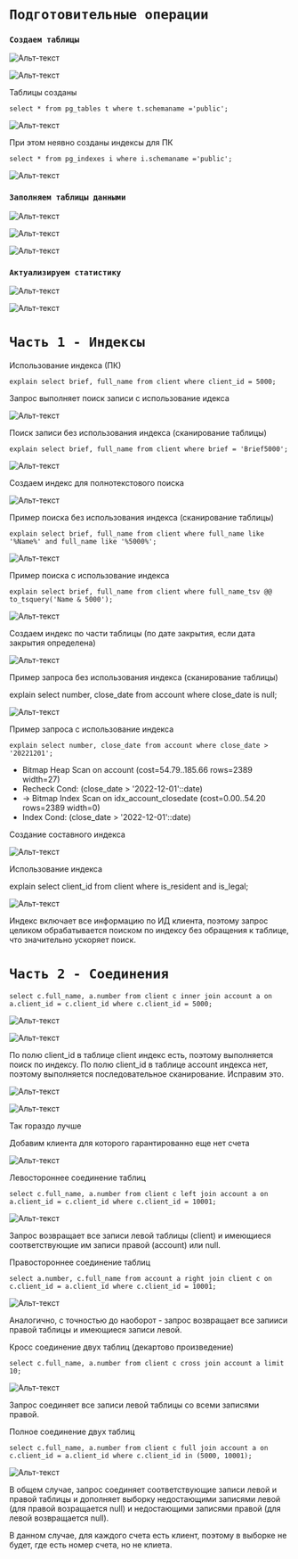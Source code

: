 # `Подготовительные операции`

### `Создаем таблицы`

![Альт-текст](https://i.ibb.co/b6ybM1j/Home-Work10-1.png)

![Альт-текст](https://i.ibb.co/3d8Z8GK/Home-Work10-2.png)

Таблицы созданы

`select * from pg_tables t where t.schemaname ='public';`

![Альт-текст](https://i.ibb.co/kh1G38B/Home-Work10-3.png)

При этом неявно созданы индексы для ПК

`select * from pg_indexes i where i.schemaname ='public';`

![Альт-текст](https://i.ibb.co/mtKdF2r/Home-Work10-4.png)

### `Заполняем таблицы данными`

![Альт-текст](https://i.ibb.co/9vDtN6r/Home-Work10-5.png)

![Альт-текст](https://i.ibb.co/DMwKrBn/Home-Work10-6.png)

![Альт-текст](https://i.ibb.co/b1C0KqF/Home-Work10-7.png)

### `Актуализируем статистику`

![Альт-текст](https://i.ibb.co/ZG81ZCj/Home-Work10-8.png)

![Альт-текст](https://i.ibb.co/g4859C6/Home-Work10-9.png)

# `Часть 1 - Индексы`

Использование индекса (ПК)

`explain select brief, full_name from client where client_id = 5000;`

Запрос выполняет поиск записи с использование идекса

![Альт-текст](https://i.ibb.co/HKmfp4V/Home-Work10-10.png)

Поиск записи без использования индекса (сканирование таблицы)

`explain select brief, full_name from client where brief = 'Brief5000';`

![Альт-текст](https://i.ibb.co/2nmsRS0/Home-Work10-11.png)

Создаем индекс для полнотекстового поиска

![Альт-текст](https://i.ibb.co/5nWhvXB/Home-Work10-12.png)

Пример поиска без использования индекса (сканирование таблицы)

`explain select brief, full_name from client where full_name like '%Name%' and full_name like '%5000%';`

![Альт-текст](https://i.ibb.co/k8pGb5N/Home-Work10-13.png)

Пример поиска с использование индекса

`explain select brief, full_name from client where full_name_tsv @@ to_tsquery('Name & 5000');`

![Альт-текст](https://i.ibb.co/By92KQK/Home-Work10-14.png)

Создаем индекс по части таблицы (по дате закрытия, если дата закрытия определена)

![Альт-текст](https://i.ibb.co/zbKp4j8/Home-Work10-15.png)

Пример запроса без использования индекса (сканирование таблицы)

explain select number, close_date from account where close_date is null;

![Альт-текст](https://i.ibb.co/d6jG3G6/Home-Work10-16.png)

Пример запроса с использование индекса

`explain select number, close_date from account where close_date > '20221201';`

* Bitmap Heap Scan on account  (cost=54.79..185.66 rows=2389 width=27)
* Recheck Cond: (close_date > '2022-12-01'::date)
* ->  Bitmap Index Scan on idx_account_closedate  (cost=0.00..54.20 rows=2389 width=0)
* Index Cond: (close_date > '2022-12-01'::date)

Создание составного индекса

![Альт-текст](https://i.ibb.co/CtmcYxR/Home-Work10-17.png)

Использование индекса

explain select client_id from client where is_resident and is_legal;

![Альт-текст](https://i.ibb.co/9y7Jrn7/Home-Work10-18.png)

Индекс включает все информацию по ИД клиента, поэтому запрос целиком обрабатывается
поиском по индексу без обращения к таблице, что значительно ускоряет поиск.

# `Часть 2 - Соединения`

`select c.full_name, a.number from client c inner join account a on a.client_id = c.client_id where c.client_id = 5000;`

![Альт-текст](https://i.ibb.co/F7wPLTf/Home-Work10-19.png)

![Альт-текст](https://i.ibb.co/nsGbfqP/Home-Work10-20.png)

По полю client_id в таблице client индекс есть, поэтому выполняется поиск по индексу.
По полю client_id в таблице account индекса нет, поэтому выполняется последовательное сканирование.
Исправим это.

![Альт-текст](https://i.ibb.co/n6Zn6xW/Home-Work10-21.png)

![Альт-текст](https://i.ibb.co/ZxB9wj2/Home-Work10-22.png)

Так гораздо лучше

Добавим клиента для которого гарантированно еще нет счета

![Альт-текст](https://i.ibb.co/hmGXkCz/Home-Work10-23.png)

Левостороннее соединение таблиц

`select c.full_name, a.number from client c left join account a on a.client_id = c.client_id
where c.client_id = 10001;`

![Альт-текст](https://i.ibb.co/nz43Lrh/Home-Work10-24.png)

Запрос возвращает все записи левой таблицы (client) и имеющиеся соответствующие им записи правой (account) или null.

Правостороннее соединение таблиц

`select a.number, c.full_name from account a right join client c on c.client_id = a.client_id
where c.client_id = 10001;`

![Альт-текст](https://i.ibb.co/ky04q7j/Home-Work10-25.png)

Аналогично, с точностью до наоборот - запрос возвращает все запииси правой таблицы и имеющиеся записи левой.

Кросс соединение двух таблиц (декартово произведение)

`select c.full_name, a.number from client c cross join account a limit 10;`

![Альт-текст](https://i.ibb.co/xFX1tTw/Home-Work10-26.png)

Запрос соединяет все записи левой таблицы со всеми записями правой.

Полное соединение двух таблиц

`select c.full_name, a.number from client c full join account a on c.client_id = a.client_id
where c.client_id in (5000, 10001);`

![Альт-текст](https://i.ibb.co/GdqvRFr/Home-Work10-27.png)

В общем случае, запрос соединяет соответствующие записи левой и правой таблицы и дополняет выборку
недостающими записями левой (для правой возращается null) и недостающими записями правой
(для левой возвращается null).

В данном случае, для каждого счета есть клиент, поэтому в
выборке не будет, где есть номер счета, но не клиета.
